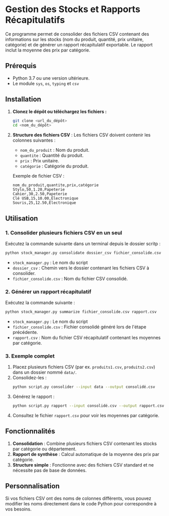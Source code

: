 # Gestion des Stocks et Rapports Récapitulatifs

Ce programme permet de consolider des fichiers CSV contenant des informations sur les stocks (nom du produit, quantité, prix unitaire, catégorie) et de générer un rapport récapitulatif exportable. Le rapport inclut la moyenne des prix par catégorie.

## Prérequis

- Python 3.7 ou une version ultérieure.
- Le module `sys`, `os`, `typing` et `csv`

## Installation

1. **Clonez le dépôt ou téléchargez les fichiers :**
   ```bash
   git clone <url_du_dépôt>
   cd <nom_du_dépôt>
   ```

2. **Structure des fichiers CSV** :
   Les fichiers CSV doivent contenir les colonnes suivantes :
   - `nom_du_produit` : Nom du produit.
   - `quantite` : Quantité du produit.
   - `prix` : Prix unitaire.
   - `catégorie` : Catégorie du produit.

   Exemple de fichier CSV :
   ```csv
   nom_du_produit,quantite,prix,catégorie
   Stylo,50,1.20,Papeterie
   Cahier,30,2.50,Papeterie
   Clé USB,15,10.00,Électronique
   Souris,25,12.50,Électronique
   ```

## Utilisation

### 1. Consolider plusieurs fichiers CSV en un seul
 
Exécutez la commande suivante dans un terminal depuis le dossier scritp :
```bash
python stock_manager.py consolidate dossier_csv fichier_consolide.csv
```
- `stock_manager.py` : Le nom du script
- `dossier_csv` : Chemin vers le dossier contenant les fichiers CSV à consolider.
- `fichier_consolide.csv` : Nom du fichier CSV consolidé.

### 2. Générer un rapport récapitulatif

Exécutez la commande suivante :
```bash
python stock_manager.py summarize fichier_consolide.csv rapport.csv
```
- `stock_manager.py` : Le nom du script
- `fichier_consolide.csv` : Fichier consolidé généré lors de l'étape précédente.
- `rapport.csv` : Nom du fichier CSV récapitulatif contenant les moyennes par catégorie.

### 3. Exemple complet
1. Placez plusieurs fichiers CSV (par ex. `produits1.csv`, `produits2.csv`) dans un dossier nommé `data/`.
2. Consolidez-les :
   ```bash
   python script.py consolider --input data --output consolidé.csv
   ```
3. Générez le rapport :
   ```bash
   python script.py rapport --input consolidé.csv --output rapport.csv
   ```
4. Consultez le fichier `rapport.csv` pour voir les moyennes par catégorie.

## Fonctionnalités

1. **Consolidation** : Combine plusieurs fichiers CSV contenant les stocks par catégorie ou département.
2. **Rapport de synthèse** : Calcul automatique de la moyenne des prix par catégorie.
3. **Structure simple** : Fonctionne avec des fichiers CSV standard et ne nécessite pas de base de données.

## Personnalisation
Si vos fichiers CSV ont des noms de colonnes différents, vous pouvez modifier les noms directement dans le code Python pour correspondre à vos besoins.
